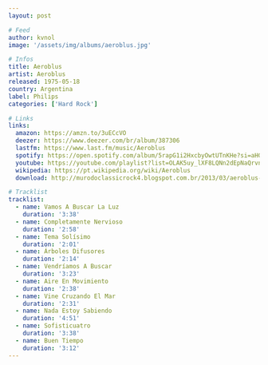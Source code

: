 ```yaml
---
layout: post

# Feed
author: kvnol
image: '/assets/img/albums/aeroblus.jpg'

# Infos
title: Aeroblus
artist: Aeroblus
released: 1975-05-18
country: Argentina
label: Philips
categories: ['Hard Rock']

# Links
links:
  amazon: https://amzn.to/3uECcVO
  deezer: https://www.deezer.com/br/album/387306
  lastfm: https://www.last.fm/music/Aeroblus
  spotify: https://open.spotify.com/album/5rapG1i2HxcbyOwtUTnKHe?si=aHGpvUcDRSC5IDH95o5trw
  youtube: https://youtube.com/playlist?list=OLAK5uy_lXF8LQNn2dEpNaQrvnYM5JhziA7i6Qbok
  wikipedia: https://pt.wikipedia.org/wiki/Aeroblus
  download: http://murodoclassicrock4.blogspot.com.br/2013/03/aeroblus-1977.html

# Tracklist
tracklist:
  - name: Vamos A Buscar La Luz
    duration: '3:38'
  - name: Completamente Nervioso
    duration: '2:58'
  - name: Tema Solísimo
    duration: '2:01'
  - name: Árboles Difusores
    duration: '2:14'
  - name: Vendríamos A Buscar
    duration: '3:23'
  - name: Aire En Movimiento
    duration: '2:38'
  - name: Vine Cruzando El Mar
    duration: '2:31'
  - name: Nada Estoy Sabiendo
    duration: '4:51'
  - name: Sofisticuatro
    duration: '3:38'
  - name: Buen Tiempo
    duration: '3:12'
---
```

